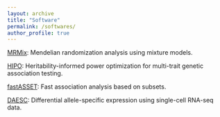 ```yaml
---
layout: archive
title: "Software"
permalink: /softwares/
author_profile: true
---
```


[MRMix](https://github.com/gqi/MRMix): Mendelian randomization analysis using mixture models.

[HIPO](https://github.com/gqi/hipo): Heritability-informed power optimization for multi-trait genetic association testing.

[fastASSET](https://github.com/gqi/fastASSET): Fast association analysis based on subsets.

[DAESC](https://github.com/gqi/DAESC): Differential allele-specific expression using single-cell RNA-seq data.

